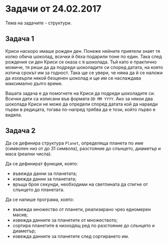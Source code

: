 # Задачи от 24.02.2017

Тема на задачите - структури.

## Задача 1

Криси наскоро имаше рожден ден. Понеже нейните приятели знаят тя колко обича шоколад, всички й бяха подарили поне по един. Така след рождения си ден Криси се оказа с `N` шоколада. Тъй като е практично момиче, тя реши да да подреди шоколадите си според датата, на която изтича срокът им за годност. Така ще се увери, че няма да й се наложи да изхвърли някой безценен шоколад и ще им се наслаждава максимално дълго време.

Вашата задача е да помогнете на Криси да подреди шоколадите си. Всички дати са изписани във формата `DD MM YYYY`. Ако за някои два шоколада Криси не може да определи според датата кой да нараеди първи в редицата, тогава по-напред трябва да е този, който първо е видяла.


## Задача 2

Да се дефинира структура `Planet`, определяща планета по име (символен низ от до 31 символа), разстояние до слънцето, диаметър и маса (реални числа).

Да се дефинират функция, която:
- въвежда данни за планетата;
- извежда данни за планетата;
- връща броя секунди, необходими на светлината да стигне от слънцето до планетата.

Да се напише програма, която:
- въвежда множество от планети, реализирано чрез едномерен масив;
- извежда данните за планетите от множеството;
- сортира планетите в низходящ ред по разстояние до слънцето и диаметър;
- извежда данните за планетите след сортирането им.
